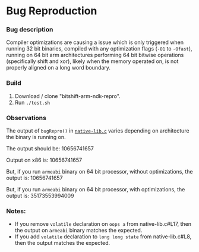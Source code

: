 # Bug Reproduction
### Bug description
Compiler optimizations are causing a issue which is only triggered when running 32 bit binaries, compiled with any optimization flags 
(`-O1` to `-Ofast`), running on 64 bit arm architectures performing 64 bit bitwise operations (specifically shift and xor), 
likely when the memory operated on, is not properly aligned on a long word boundary.

### Build
1. Download / clone "bitshift-arm-ndk-repro".
1. Run `./test.sh`

### Observations
The output of `bugRepro()` in [`native-lib.c`](jni/native-lib.c) varies depending on architecture the binary is running on.

The output should be:  10656741657

Output on x86 is:      10656741657

But, if you run `armeabi` binary on 64 bit processor, without optimizations, the output is: 10656741657

But, if you run `armeabi` binary on 64 bit processor, with optimizations, the output is: 35173553994009

### Notes:
* If you remove `volatile` declaration on `oops a` from native-lib.c#L17, then the output on `armeabi` binary matches the expected.
* If you add `volatile` declaration to `long long state` from native-lib.c#L8, then the output matches the expected.
